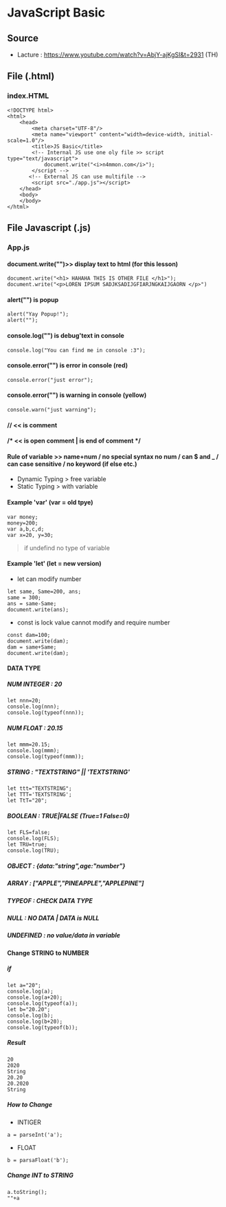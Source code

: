 # JavaScript Basic 
## Source 
- Lacture : https://www.youtube.com/watch?v=AbjY-ajKgSI&t=2931 (TH)
## File (.html) 
### index.HTML 
```
<!DOCTYPE html>
<html>
    <head>
        <meta charset="UTF-8"/>
        <meta name="viewport" content="width=device-width, initial-scale=1.0"/>
        <title>JS Basic</title>
        <!-- Internal JS use one oly file >> script type="text/javascript">
            document.write("<i>n4mmon.com</i>");
        </script -->
       <!-- External JS can use multifile -->
        <script src="./app.js"></script>
    </head>
    <body>
    </body>
</html>
```
## File Javascript (.js)
### App.js

#### document.write("")>> display text to html (for this lesson)
```
document.write("<h1> HAHAHA THIS IS OTHER FILE </h1>");
document.write("<p>LOREN IPSUM SADJKSADIJGFIARJNGKAIJGAORN </p>")
```

#### alert("") is popup
```
alert("Yay Popup!");
alert("");
```
#### console.log("") is debug'text in console
```
console.log("You can find me in console :3");
```
#### console.error("") is error in console (red)
```
console.error("just error");
```
#### console.error("") is warning in console (yellow)
```
console.warn("just warning");
```
#### // << is comment
#### /* << is open comment | is end of comment */

#### Rule of variable >> name+num / no special syntax no num / can $ and _ / can case sensitive / no keyword (if else etc.)
- Dynamic Typing > free variable
- Static Typing > with variable

#### Example 'var' (var = old tpye)
```
var money;
money=200;
var a,b,c,d;
var x=20, y=30;
```
> if undefind no type of variable 
#### Example 'let' (let = new version)
- let can modify number
```
let same, Same=200, ans;
same = 300; 
ans = same-Same;
document.write(ans);
```
- const is lock value cannot modify and require number
```
const dam=100;
document.write(dam);
dam = same+Same;
document.write(dam);
```
#### DATA TYPE
##### NUM INTEGER  : 20
```
let nnn=20;
console.log(nnn);
console.log(typeof(nnn));
```
##### NUM FLOAT    : 20.15
```
let mmm=20.15;
console.log(mmm);
console.log(typeof(mmm));
```
##### STRING       : "TEXTSTRING" || 'TEXTSTRING'
```
let ttt="TEXTSTRING";
let TTT='TEXTSTRING';
let TtT="20";
```
##### BOOLEAN      : TRUE|FALSE (True=1 False=0)
```
let FLS=false;
console.log(FLS);
let TRU=true;
console.log(TRU);
```
##### OBJECT       : {data:"string",age:"number"}
##### ARRAY        : ["APPLE","PINEAPPLE","APPLEPINE"]
##### TYPEOF : CHECK DATA TYPE
##### NULL : NO DATA | DATA is NULL
##### UNDEFINED : no value/data in variable

#### Change STRING to NUMBER
##### if
```
let a="20";
console.log(a);
console.log(a+20);
console.log(typeof(a));
let b="20.20";
console.log(b);
console.log(b+20);
console.log(typeof(b));
```
##### Result
```
20
2020
String
20.20
20.2020
String
```
##### How to Change
- INTIGER
```
a = parseInt('a');
```
- FLOAT
``` 
b = parsaFloat('b');
```
##### Change INT to STRING
```
a.toString();
""+a
```
